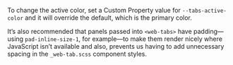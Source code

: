To change the active color, set a Custom Property value for
`--tabs-active-color` and it will override the default, which is
the primary color.

It’s also recommended that panels passed into `<web-tabs>` have padding—
using `pad-inline-size-1`, for example—to make them render nicely where
JavaScript isn’t available and also, prevents us having to add unnecessary
spacing in the `_web-tab.scss` component styles.

